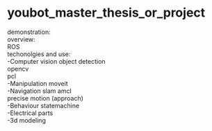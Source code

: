 # youbot_master_thesis_or_project
demonstration:\
overview:\
ROS\
techonolgies and use:\
-Computer vision
object detection\
opencv\
pcl\
-Manipulation moveit\
-Navigation slam amcl\
precise motion (approach)\
-Behaviour statemachine\
-Electrical parts\
-3d modeling
